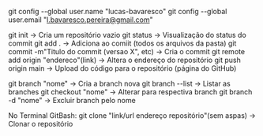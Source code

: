 git config --global user.name "lucas-bavaresco"
git config --global user.email "l.bavaresco.pereira@gmail.com"

git init -> Cria um repositório vazio
git status -> Visualização do status do commit
git add . -> Adiciona ao comiit (todos os arquivos da pasta)
git commit -m"Titulo do commit (versao X", etc) -> Cria o commit
git remote add origin "endereco"(link) -> Altera o endereço do repositório
git push origin main -> Upload do código para o repositório (página do GitHub)

git branch "nome" -> Cria a branch nova
git branch --list -> Listar as branches
git checkout "nome" -> Alterar para respectiva branch
git branch -d "nome" -> Excluir branch pelo nome

No Terminal GitBash:
git clone "link/url endereço repositório"(sem aspas) -> Clonar o repositório
